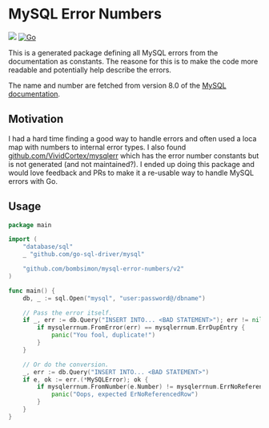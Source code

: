 # MySQL Error Numbers

[![](https://godoc.org/github.com/bombsimon/mysql-error-numbers?status.svg)](http://godoc.org/github.com/bombsimon/mysql-error-numbers)
[![Go](https://github.com/bombsimon/mysql-error-numbers/actions/workflows/go.yml/badge.svg)](https://github.com/bombsimon/mysql-error-numbers/actions/workflows/go.yml)

This is a generated package defining all MySQL errors from the documentation as
constants. The reasone for this is to make the code more readable and
potentially help describe the errors.

The name and number are fetched from version 8.0 of the [MySQL
documentation](https://dev.mysql.com/doc/refman/8.0/en/server-error-reference.html).

## Motivation

I had a hard time finding a good way to handle errors and often used a loca map
with numbers to internal error types. I also found
[github.com/VividCortex/mysqlerr](https://github.com/VividCortex/mysqlerr) which
has the error number constants but is not generated (and not maintained?). I
ended up doing this package and would love feedback and PRs to make it a
re-usable way to handle MySQL errors with Go.

## Usage

```go
package main

import (
    "database/sql"
    _ "github.com/go-sql-driver/mysql"

    "github.com/bombsimon/mysql-error-numbers/v2"
)

func main() {
    db, _ := sql.Open("mysql", "user:password@/dbname")

    // Pass the error itself.
    if _, err := db.Query("INSERT INTO... <BAD STATEMENT>"); err != nil {
        if mysqlerrnum.FromError(err) == mysqlerrnum.ErrDupEntry {
            panic("You fool, duplicate!")
        }
    }

    // Or do the conversion.
    _, err := db.Query("INSERT INTO... <BAD STATEMENT>")
    if e, ok := err.(*MySQLError); ok {
        if mysqlerrnum.FromNumber(e.Number) != mysqlerrnum.ErrNoReferencedRow {
            panic("Oops, expected ErNoReferencedRow")
        }
    }
}
```
